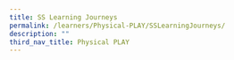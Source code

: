 ```yaml
---
title: SS Learning Journeys
permalink: /learners/Physical-PLAY/SSLearningJourneys/
description: ""
third_nav_title: Physical PLAY
---
```

